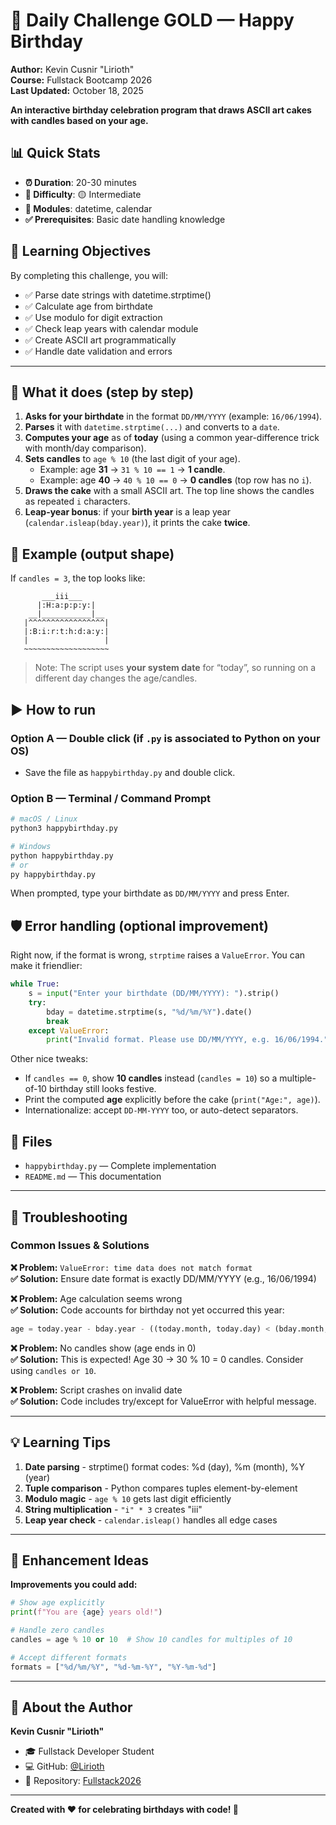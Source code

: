 # 💪 Daily Challenge GOLD — Happy Birthday

**Author:** Kevin Cusnir "Lirioth"  
**Course:** Fullstack Bootcamp 2026  
**Last Updated:** October 18, 2025

**An interactive birthday celebration program that draws ASCII art cakes with candles based on your age.**

## 📊 Quick Stats
- **⏰ Duration**: 20-30 minutes
- **🎯 Difficulty**: 🟡 Intermediate
- **📝 Modules**: datetime, calendar
- **✅ Prerequisites**: Basic date handling knowledge

## 🎯 Learning Objectives

By completing this challenge, you will:
- ✅ Parse date strings with datetime.strptime()
- ✅ Calculate age from birthdate
- ✅ Use modulo for digit extraction
- ✅ Check leap years with calendar module
- ✅ Create ASCII art programmatically
- ✅ Handle date validation and errors

---

## 🎯 What it does (step by step)
1. **Asks for your birthdate** in the format `DD/MM/YYYY` (example: `16/06/1994`).
2. **Parses** it with `datetime.strptime(...)` and converts to a `date`.
3. **Computes your age** as of **today** (using a common year-difference trick with month/day comparison).
4. **Sets candles** to `age % 10` (the last digit of your age).
   - Example: age **31** → `31 % 10 == 1` → **1 candle**.
   - Example: age **40** → `40 % 10 == 0` → **0 candles** (top row has no `i`).  
5. **Draws the cake** with a small ASCII art. The top line shows the candles as repeated `i` characters.
6. **Leap-year bonus**: if your **birth year** is a leap year (`calendar.isleap(bday.year)`), it prints the cake **twice**.

## 🧁 Example (output shape)
If `candles = 3`, the top looks like:
```
       ___iii___
      |:H:a:p:p:y:|
    __|___________|__
   |^^^^^^^^^^^^^^^^^|
   |:B:i:r:t:h:d:a:y:|
   |                 |
   ~~~~~~~~~~~~~~~~~~~
```

> Note: The script uses **your system date** for “today”, so running on a different day changes the age/candles.

## ▶️ How to run
### Option A — Double click (if `.py` is associated to Python on your OS)
- Save the file as `happybirthday.py` and double click.

### Option B — Terminal / Command Prompt
```bash
# macOS / Linux
python3 happybirthday.py

# Windows
python happybirthday.py
# or
py happybirthday.py
```
When prompted, type your birthdate as `DD/MM/YYYY` and press Enter.

## 🛡️ Error handling (optional improvement)
Right now, if the format is wrong, `strptime` raises a `ValueError`. You can make it friendlier:
```python
while True:
    s = input("Enter your birthdate (DD/MM/YYYY): ").strip()
    try:
        bday = datetime.strptime(s, "%d/%m/%Y").date()
        break
    except ValueError:
        print("Invalid format. Please use DD/MM/YYYY, e.g. 16/06/1994.")
```
Other nice tweaks:
- If `candles == 0`, show **10 candles** instead (`candles = 10`) so a multiple-of-10 birthday still looks festive.
- Print the computed **age** explicitly before the cake (`print("Age:", age)`).
- Internationalize: accept `DD-MM-YYYY` too, or auto-detect separators.

## 📁 Files
- `happybirthday.py` — Complete implementation
- `README.md` — This documentation

---

## 🔧 Troubleshooting

### Common Issues & Solutions

**❌ Problem:** `ValueError: time data does not match format`  
**✅ Solution:** Ensure date format is exactly DD/MM/YYYY (e.g., 16/06/1994)

**❌ Problem:** Age calculation seems wrong  
**✅ Solution:** Code accounts for birthday not yet occurred this year:
```python
age = today.year - bday.year - ((today.month, today.day) < (bday.month, bday.day))
```

**❌ Problem:** No candles show (age ends in 0)  
**✅ Solution:** This is expected! Age 30 → 30 % 10 = 0 candles. Consider using `candles or 10`.

**❌ Problem:** Script crashes on invalid date  
**✅ Solution:** Code includes try/except for ValueError with helpful message.

---

## 💡 Learning Tips

1. **Date parsing** - strptime() format codes: %d (day), %m (month), %Y (year)
2. **Tuple comparison** - Python compares tuples element-by-element
3. **Modulo magic** - `age % 10` gets last digit efficiently
4. **String multiplication** - `"i" * 3` creates "iii"
5. **Leap year check** - `calendar.isleap()` handles all edge cases

---

## 🎨 Enhancement Ideas

**Improvements you could add:**
```python
# Show age explicitly
print(f"You are {age} years old!")

# Handle zero candles
candles = age % 10 or 10  # Show 10 candles for multiples of 10

# Accept different formats
formats = ["%d/%m/%Y", "%d-%m-%Y", "%Y-%m-%d"]
```

---

## 👤 About the Author

**Kevin Cusnir "Lirioth"**  
- 🎓 Fullstack Developer Student  
- 💻 GitHub: [@Lirioth](https://github.com/Lirioth)  
- 📧 Repository: [Fullstack2026](https://github.com/Lirioth/Fullstack2026)

---

**Created with ❤️ for celebrating birthdays with code! 🎂**
